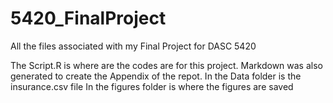 # 5420_FinalProject
All the files associated with my Final Project for DASC 5420

The Script.R is where are the codes are for this project. Markdown was also generated to create the Appendix of the repot.
In the Data folder is the insurance.csv file
In the figures folder is where the figures are saved
